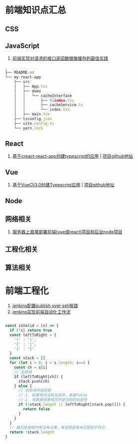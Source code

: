 
# 前端知识点汇总
## CSS

## JavaScript
1. [前端实现对请求的接口返回数据做缓存的最佳实践](https://juejin.cn/post/7057818072702255117)

```js
.
├── README.md
└── my-react-app
    ├── src
    │   ├── App.tsx
    │   ├── demo
    │   │   └── cacheInterface
    │   │       ├── 01index.tsx
    │   │       ├── cacheService.ts
    │   │       └── index.tsx
    │   ├── main.tsx
    ├── tsconfig.json
    ├── vite.config.ts
    └── yarn.lock
```

## React
1. [基于creact-react-app创建typescript的应用](https://github.com/Believel/blog/issues/1) | [项目github地址](https://github.com/Believel/react-by-ts)


## Vue

1. [基于VueCli3.0创建Typescript应用](https://github.com/Believel/blog/issues/2) | [项目github地址](https://github.com/Believel/vueByts)
## Node

## 网络相关
1. [服务器上直接部署前端(vue或react)项目和后台node项目](https://github.com/Believel/blog/issues/6)
## 工程化相关


## 算法相关


# 前端工程化
1. [jenkins配置publish over ssh报错](https://github.com/Believel/blog/issues/3)
2. [jenkins实现前端自动化工作流](https://github.com/Believel/blog/issues/4)


```js

const isValid = (s) => {
  if (!s) return true
  const leftToRight = {
    '(' : ')',
    '[' : ']',
    '{' : '}'
  }
  const stack = []
  for (let i = 0; i < s.length; i==) {
    const ch = s[i]
    // 左括号
    if (leftToRight[ch]) {
      stack.push(ch)
    } else {
      // 右括号开始匹配
      // 1. 如果栈内没有左括号，直接false
      // 2. 有数据但是栈顶不是当前的右括号
      if (!stack.length || leftToRight[stack.pop()]) {
        return false
      }
    }
  }
  // 最后检查栈内有没有元素，有说明还有未匹配则不符合
  return !stack.length
}
```
